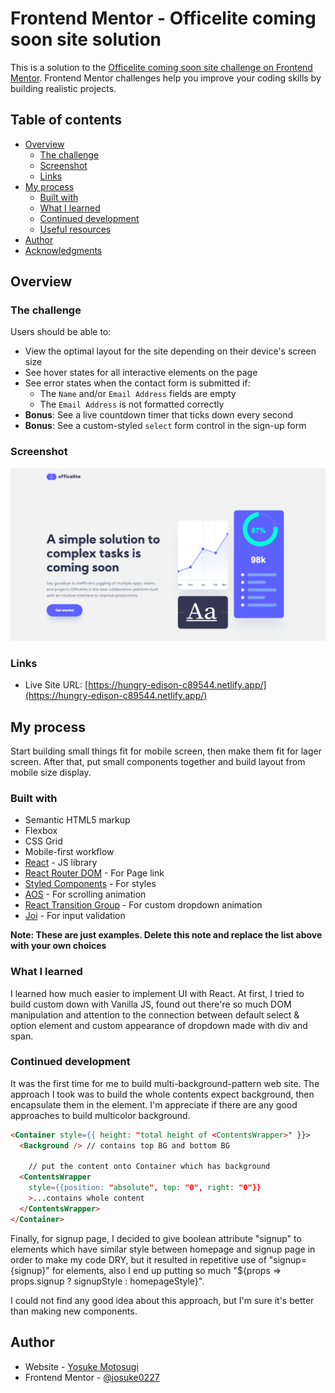 # Frontend Mentor - Officelite coming soon site solution

This is a solution to the [Officelite coming soon site challenge on Frontend Mentor](https://www.frontendmentor.io/challenges/officelite-coming-soon-site-M4DIPNz8g). Frontend Mentor challenges help you improve your coding skills by building realistic projects.

## Table of contents

- [Overview](#overview)
  - [The challenge](#the-challenge)
  - [Screenshot](#screenshot)
  - [Links](#links)
- [My process](#my-process)
  - [Built with](#built-with)
  - [What I learned](#what-i-learned)
  - [Continued development](#continued-development)
  - [Useful resources](#useful-resources)
- [Author](#author)
- [Acknowledgments](#acknowledgments)

## Overview

### The challenge

Users should be able to:

- View the optimal layout for the site depending on their device's screen size
- See hover states for all interactive elements on the page
- See error states when the contact form is submitted if:
  - The `Name` and/or `Email Address` fields are empty
  - The `Email Address` is not formatted correctly
- **Bonus**: See a live countdown timer that ticks down every second
- **Bonus**: See a custom-styled `select` form control in the sign-up form

### Screenshot

![](./screenshot.jpg)

### Links

- Live Site URL: [https://hungry-edison-c89544.netlify.app/](https://hungry-edison-c89544.netlify.app/)

## My process

Start building small things fit for mobile screen,
then make them fit for lager screen.
After that, put small components together
and build layout from mobile size display.

### Built with

- Semantic HTML5 markup
- Flexbox
- CSS Grid
- Mobile-first workflow
- [React](https://reactjs.org/) - JS library
- [React Router DOM](https://reactrouter.com/web/guides/quick-start) - For Page link
- [Styled Components](https://styled-components.com/) - For styles
- [AOS](https://michalsnik.github.io/aos/) - For scrolling animation
- [React Transition Group](https://reactcommunity.org/react-transition-group/) - For custom dropdown animation
- [Joi](https://joi.dev/api/?v=17.4.0) - For input validation

**Note: These are just examples. Delete this note and replace the list above with your own choices**

### What I learned

I learned how much easier to implement UI with React.
At first, I tried to build custom down with Vanilla JS,
found out there're so much DOM manipulation and attention
to the connection between default select & option element and
custom appearance of dropdown made with div and span.

### Continued development

It was the first time for me to build
multi-background-pattern web site.
The approach I took was to build the whole contents expect
background, then encapsulate them in the element.
I'm appreciate if there are any good approaches to
build multicolor background.

```html
<Container style={{ height: "total height of <ContentsWrapper>" }}>
  <Background /> // contains top BG and bottom BG

    // put the content onto Container which has background
  <ContentsWrapper
    style={{position: "absolute", top: "0", right: "0"}}
    >...contains whole content
  </ContentsWrapper>
</Container>
```

Finally, for signup page, I decided to give boolean attribute
"signup" to elements which have similar style between
homepage and signup page in order to make my code DRY,
but it resulted in repetitive use of "signup={signup}"
for elements, also I end up putting so much
"${props => props.signup ? signupStyle : homepageStyle}".

I could not find any good idea about this approach,
but I'm sure it's better than making new components.

## Author

- Website - [Yosuke Motosugi](https://www.yosukemotosugi.com)
- Frontend Mentor - [@josuke0227](https://www.frontendmentor.io/profile/josuke0227)
